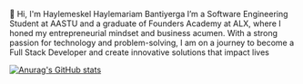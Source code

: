 
👋 Hi, I'm Haylemeskel Haylemariam Bantiyerga
I’m a Software Engineering Student at AASTU and a graduate of Founders Academy at ALX, where I honed my entrepreneurial mindset and business acumen. With a strong passion for technology and problem-solving, I am on a journey to become a Full Stack Developer and create innovative solutions that impact lives


[![Anurag's GitHub stats](https://github-readme-stats.vercel.app/api?username=hayle-hb)](https://github.com/anuraghazra/github-readme-stats)
